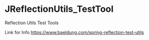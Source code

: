 # JReflectionUtils_TestTool
Reflection Utils Test Tools

Link for Info
https://www.baeldung.com/spring-reflection-test-utils   
